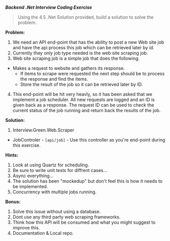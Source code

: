 ***Backend _.Net_ Interview Coding Exercise***

> Using the 4.5 .Net Solution provided, build a solution to solve the problem.  

**Problem:**   
1. We need an API end-point that has the ability to post a new Web site job and have the api process this job which can be retrieved later by id.  
2. Currently they only job type needed is the web site scraping job.  
3. Web site scraping job is a simple job that does the following.  
  * Makes a request to website and gathers its response.  
    * If items to scrape were requested the next step should be to process the response and find the items.  
    * Store the result of the job so it can be retrieved later by ID.  
4. This end-point will be hit very heavly, so it has been asked that we implement a job scheduler. All new requests are logged and an ID is given back as a response.
The request ID can be used to check the current status of the job running and return back the results of the job.  

**Solution:**  
1. Interview.Green.Web.Scraper  
  * JobControler  - `[api/job]` - Use this controller as you're end-point during this exercise.    

**Hints:**  
1. Look at using Quartz for scheduling.  
2. Be sure to write unit tests for diffrent cases...  
3. Async everything...  
4. The solution has been "mockedup" but don't feel this is how it needs to be implemented.  
5. Concurrency with multiple jobs running.  

**Bonus:**  
1. Solve this issue without using a database.  
2. Dont use any third party web scraping frameworks.  
3. Think how this API will be consumed and what you might suggest to improve this.  
4. Documentation & Local repo.

